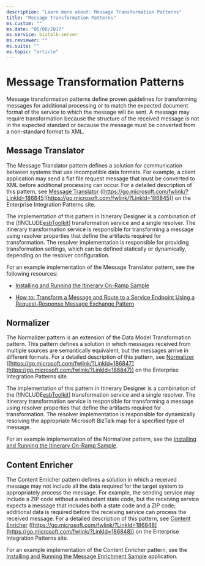 ```yaml
---
description: "Learn more about: Message Transformation Patterns"
title: "Message Transformation Patterns"
ms.custom: ""
ms.date: "06/08/2017"
ms.service: biztalk-server
ms.reviewer: ""
ms.suite: ""
ms.topic: "article"
---
```

# Message Transformation Patterns
Message transformation patterns define proven guidelines for transforming messages for additional processing or to match the expected document format of the service to which the message will be sent. A message may require transformation because the structure of the received message is not in the expected standard or because the message must be converted from a non-standard format to XML.

## Message Translator
 The Message Translator pattern defines a solution for communication between systems that use incompatible data formats. For example, a client application may send a flat file request message that must be converted to XML before additional processing can occur. For a detailed description of this pattern, see [Message Translator](https://go.microsoft.com/fwlink/?LinkId=186845) ([https://go.microsoft.com/fwlink/?LinkId=186845](https://go.microsoft.com/fwlink/?LinkId=186845)) on the Enterprise Integration Patterns site.

 The implementation of this pattern in Itinerary Designer is a combination of the [!INCLUDE[esbToolkit](../includes/esbtoolkit-md.md)] transformation service and a single resolver. The itinerary transformation service is responsible for transforming a message using resolver properties that define the artifacts required for transformation. The resolver implementation is responsible for providing transformation settings, which can be defined statically or dynamically, depending on the resolver configuration.

 For an example implementation of the Message Translator pattern, see the following resources:

-   [Installing and Running the Itinerary On-Ramp Sample](../esb-toolkit/installing-and-running-the-itinerary-on-ramp-sample.md)

-   [How to: Transform a Message and Route to a Service Endpoint Using a Request-Response Message Exchange Pattern](../esb-toolkit/transform-message-and-route-to-service-endpoint-using-request-response-message.md)

## Normalizer
 The Normalizer pattern is an extension of the Data Model Transformation pattern. This pattern defines a solution in which messages received from multiple sources are semantically equivalent, but the messages arrive in different formats. For a detailed description of this pattern, see [Normalizer](https://go.microsoft.com/fwlink/?LinkId=186847) ([https://go.microsoft.com/fwlink/?LinkId=186847](https://go.microsoft.com/fwlink/?LinkId=186847)) on the Enterprise Integration Patterns site.

 The implementation of this pattern in Itinerary Designer is a combination of the [!INCLUDE[esbToolkit](../includes/esbtoolkit-md.md)] transformation service and a single resolver. The itinerary transformation service is responsible for transforming a message using resolver properties that define the artifacts required for transformation. The resolver implementation is responsible for dynamically resolving the appropriate Microsoft BizTalk map for a specified type of message.

 For an example implementation of the Normalizer pattern, see the [Installing and Running the Itinerary On-Ramp Sample](../esb-toolkit/installing-and-running-the-itinerary-on-ramp-sample.md).

## Content Enricher
 The Content Enricher pattern defines a solution in which a received message may not include all the data required for the target system to appropriately process the message. For example, the sending service may include a ZIP code without a redundant state code, but the receiving service expects a message that includes both a state code and a ZIP code; additional data is required before the receiving service can process the received message. For a detailed description of this pattern, see [Content Enricher](https://go.microsoft.com/fwlink/?LinkId=186848) ([https://go.microsoft.com/fwlink/?LinkId=186848](https://go.microsoft.com/fwlink/?LinkId=186848)) on the Enterprise Integration Patterns site.

 For an example implementation of the Content Enricher pattern, see the [Installing and Running the Message Enrichment Sample](../esb-toolkit/installing-and-running-the-message-enrichment-sample.md) application.
